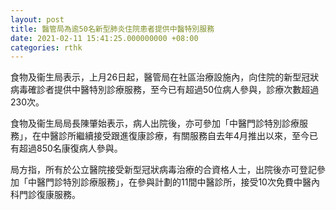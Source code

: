 ```yaml
---
layout: post
title: 醫管局為逾50名新型肺炎住院患者提供中醫特別服務
date: 2021-02-11 15:41:25.000000000 +08:00
categories: rthk
---
```


食物及衞生局表示，上月26日起，醫管局在社區治療設施內，向住院的新型冠狀病毒確診者提供中醫特別診療服務，至今已有超過50位病人參與，診療次數超過230次。

食物及衞生局局長陳肇始表示，病人出院後，亦可參加「中醫門診特別診療服務」，在中醫診所繼續接受跟進復康診療，有關服務自去年4月推出以來，至今已有超過850名康復病人參與。

局方指，所有於公立醫院接受新型冠狀病毒治療的合資格人士，出院後亦可登記參加「中醫門診特別診療服務」，在參與計劃的11間中醫診所，接受10次免費中醫內科門診復康服務。
